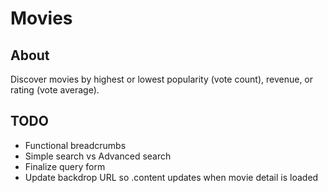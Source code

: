 # Movies

## About

Discover movies by highest or lowest popularity (vote count), revenue, or rating (vote average).

## TODO

- Functional breadcrumbs
- Simple search vs Advanced search
- Finalize query form
- Update backdrop URL so .content updates when movie detail is loaded